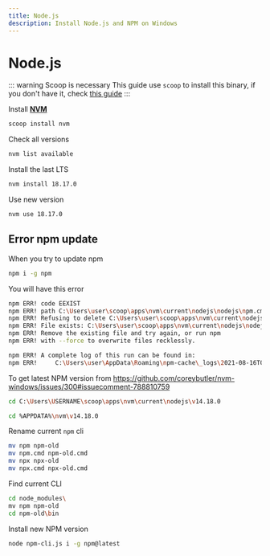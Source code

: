 ```yaml
---
title: Node.js
description: Install Node.js and NPM on Windows
---
```


# Node.js

::: warning Scoop is necessary
This guide use `scoop` to install this binary, if you don't have it, check [this guide](/systems/windows/scoop)
:::

Install [**NVM**](https://github.com/coreybutler/nvm-windows)

```sh
scoop install nvm
```

Check all versions

```sh
nvm list available
```

Install the last LTS

```sh
nvm install 18.17.0
```

Use new version

```sh
nvm use 18.17.0
```

## Error npm update

When you try to update npm

```sh
npm i -g npm
```

You will have this error

```sh
npm ERR! code EEXIST
npm ERR! path C:\Users\user\scoop\apps\nvm\current\nodejs\nodejs\npm.cmd
npm ERR! Refusing to delete C:\Users\user\scoop\apps\nvm\current\nodejs\nodejs\npm.cmd: is outside C:\Users\user\scoop\apps\nvm\current\nodejs\nodejs\node_modules\npm and not a link
npm ERR! File exists: C:\Users\user\scoop\apps\nvm\current\nodejs\nodejs\npm.cmd
npm ERR! Remove the existing file and try again, or run npm
npm ERR! with --force to overwrite files recklessly.

npm ERR! A complete log of this run can be found in:
npm ERR!     C:\Users\user\AppData\Roaming\npm-cache\_logs\2021-08-16T07_54_44_449Z-debug.log
```

To get latest NPM version from <https://github.com/coreybutler/nvm-windows/issues/300#issuecomment-788810759>

<content-code-group>
  <content-code-block label="NVM scoop" active>

```sh
cd C:\Users\USERNAME\scoop\apps\nvm\current\nodejs\v14.18.0
```

  </content-code-block>
  <content-code-block label="NVM installer">

```sh
cd %APPDATA%\nvm\v14.18.0
```

  </content-code-block>
</content-code-group>

Rename current `npm` cli

```sh
mv npm npm-old
mv npm.cmd npm-old.cmd
mv npx npx-old
mv npx.cmd npx-old.cmd
```

Find current CLI

```sh
cd node_modules\
mv npm npm-old
cd npm-old\bin
```

Install new NPM version

```sh
node npm-cli.js i -g npm@latest
```
